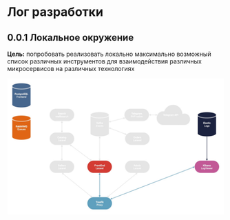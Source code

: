 # Лог разработки

## 0.0.1 Локальное окружение

**Цель:** попробовать реализовать локально максимально возможный список различных инструментов
для взаимодействия различных микросервисов на различных технологиях

![](img/system/MVP-0.0.1.jpg)
